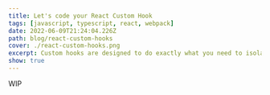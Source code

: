 ```yaml
---
title: Let's code your React Custom Hook
tags: [javascript, typescript, react, webpack]
date: 2022-06-09T21:24:04.226Z
path: blog/react-custom-hooks
cover: ./react-custom-hooks.png
excerpt: Custom hooks are designed to do exactly what you need to isolate and reuse its logic
show: true
---
```

WIP
